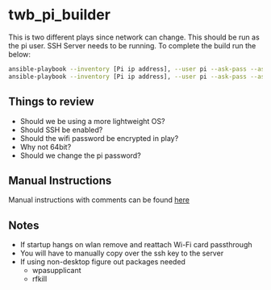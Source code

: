 # twb_pi_builder

This is two different plays since network can change. This should be run as the pi user. SSH Server needs to be running. To complete the build run the below:

```bash
ansible-playbook --inventory [Pi ip address], --user pi --ask-pass --ask-become-pass step1.yml
ansible-playbook --inventory [Pi ip address], --user pi --ask-pass --ask-become-pass step2.yml
```

## Things to review
- Should we be using a more lightweight OS?
- Should SSH be enabled?
- Should the wifi password be encrypted in play?
- Why not 64bit?
- Should we change the pi password?

## Manual Instructions
Manual instructions with comments can be found [here](https://docs.google.com/document/d/15NDE8Vg27T2wyaHhkgvz0evFtDNcO-4E0P_ZHmdSFPY/edit)

## Notes
- If startup hangs on wlan remove and reattach Wi-Fi card passthrough
- You will have to manually copy over the ssh key to the server
- If using non-desktop figure out packages needed
  - wpasupplicant
  - rfkill
